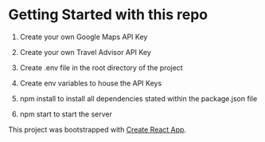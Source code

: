 # Getting Started with this repo
1. Create your own Google Maps API Key
2. Create your own Travel Advisor API Key
3. Create .env file in the root directory of the project
4. Create env variables to house the API Keys

1. npm install to install all dependencies stated within the package.json file
2. npm start to start the server

This project was bootstrapped with [Create React App](https://github.com/facebook/create-react-app).


